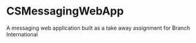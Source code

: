 # CSMessagingWebApp
A messaging web application built as a take away assignment for Branch International
